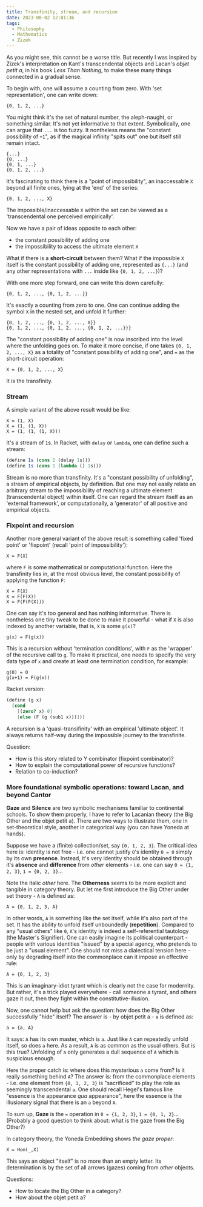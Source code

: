 ```yaml
---
title: Transfinity, stream, and recursion
date: 2023-08-02 12:01:36
tags:
  - Philosophy
  - Mathematics
  - Zizek
---
```


As you might see, this cannot be a worse title. But recently I was inspired by Zizek's interpretation on Kant's transcendental objects and Lacan's *objet petit a*, in his book *Less Than Nothing*, to make these many things connected in a gradual sense.

To begin with, one will assume a counting from zero. With 'set representation', one can write down:
```text
{0, 1, 2, ...}
```

You might think it's the set of natural number, the aleph-naught, or something similar. It's not yet informative to that extent. Symbolically, one can argue that `...` is too fuzzy. It nontheless means the "constant possibility of `+1`", as if the magical infinity "spits out" one but itself still remain intact.
```text
{...}
{0, ...}
{0, 1, ...}
{0, 1, 2, ...}
```

It's fascinating to think there is a "point of impossibility", an inaccessable `X` beyond all finite ones, lying at the 'end' of the series:
```text
{0, 1, 2, ..., X}
```
The impossible/inaccessable `X` within the set can be viewed as a 'transcendental one perceived empirically'.

Now we have a pair of ideas opposite to each other:

- the constant possibility of adding one
- the impossibility to access the ultimate element `X`

What if there is a **short-circuit** between them? What if the impossible `X` itself is the constant possibility of adding one, represented as `{...}` (and any other representations with `...` inside like `{0, 1, 2, ...}`)?

With one more step forward, one can write this down carefully:
```text
{0, 1, 2, ..., {0, 1, 2, ...}}
```

It's exactly a counting from zero to one. One can continue adding the symbol `X` in the nested set, and unfold it further:
```text
{0, 1, 2, ..., {0, 1, 2, ..., X}}
{0, 1, 2, ..., {0, 1, 2, ..., {0, 1, 2, ...}}}
```

The "constant possibility of adding one" is now inscribed into the level where the unfolding goes on. To make it more concise, if one takes `{0, 1, 2, ..., X}` as a totality of "constant possibility of adding one", and `=` as the short-circuit operation:
```text
X = {0, 1, 2, ..., X}
```

It is the transfinity.

### Stream

A simple variant of the above result would be like:
```text
X = (1, X)
X = (1, (1, X))
X = (1, (1, (1, X)))
```

It's a stream of `1`s. In Racket, with `delay` or `lambda`, one can define such a stream:
```scheme
(define 1s (cons 1 (delay 1s)))
(define 1s (cons 1 (lambda () 1s)))
```

Stream is no more than transfinity. It's a "constant possibility of unfolding", a stream of empirical objects, by definition. But one may not easily relate an arbitrary stream to the impossibility of reaching a ultimate element (transcendental object) within itself. One can regard the stream itself as an 'external framework', or computationally, a 'generator' of all positive and empirical objects.


### Fixpoint and recursion

Another more general variant of the above result is something called 'fixed point' or 'fixpoint' (recall 'point of impossibility'):
```text
X = F(X)
```
where `F` is some mathematical or computational function. Here the transfinity lies in, at the most obvious level, the constant possibility of applying the function `F`:
```text
X = F(X)
X = F(F(X))
X = F(F(F(X)))
```

One can say it's too general and has nothing informative. There is nontheless one tiny tweak to be done to make it powerful - what if `X` is also indexed by another variable, that is, `X` is some `g(x)`?
```text
g(x) = F(g(x))
```
This is a recursion without 'termination conditions', with `F` as the 'wrapper' of the recursive call to `g`. To make it practical, one needs to specify the very data type of `x` and create at least one termination condition, for example:
```text
g(0) = 0
g(x+1) = F(g(x))
```
Racket version:
```scheme
(define (g x)
  (cond
    [(zero? x) 0]
    [else (F (g (sub1 x)))]))
```

A recursion is a 'quasi-transifinity' with an empirical 'ultimate object'. It always returns half-way during the impossible journey to the transfinite.


Question:
- How is this story related to Y combinator (fixpoint combinator)?
- How to explain the computational power of recursive functions?
- Relation to co-induction?


### More foundational symbolic operations: toward Lacan, and beyond Cantor

**Gaze** and **Silence** are two symbolic mechanisms familiar to continental schools. To show them properly, I have to refer to Lacanian theory (the Big Other and the objet petit a). There are two ways to illustrate them, one in set-theoretical style, another in categorical way (you can have Yoneda at hands).

Suppose we have a (finite) collection/set, say `{0, 1, 2, 3}`. The critical idea here is: identity is not free - i.e. one cannot justify `0`'s identity `0 = 0` simply by its own **presence**. Instead, it's very identity should be obtained through it's **absence** and **difference** from *other* elements - i.e. one can say `0 = {1, 2, 3}`, `1 = {0, 2, 3}`...

Note the italic *other* here. The **Otherness** seems to be more explicit and tangible in category theory. But let me first introduce the Big Other under set theory - `A` is defined as:

```text
A = {0, 1, 2, 3, A}
```

In other words, `A` is something like the set itself, while it's also part of the set. It has the ability to unfold itself unboundedly (**repetition**). Compared to any "usual others" like `0`, `A`'s identity is indeed a self-referential tautology (the Master's Signifier). One can easily imagine its political counterpart - people with various identities "issued" by a special agency, who pretends to be just a "usual element". One should not miss a dialectical tension here - only by degrading itself into the commonplace can it impose an effective rule:

```text
A = {0, 1, 2, 3}
```

This is an imaginary-idiot tyrant which is clearly not the case for modernity. But rather, it's a trick played everywhere - call someone a tyrant, and others gaze it out, then they fight within the constitutive-illusion.

Now, one cannot help but ask the question: how does the Big Other successfully "hide" itself? The answer is - by objet petit a - `a` is defined as:

```text
a = {a, A}
```

It says: `A` has its own master, which is `a`. Just like `A` can repeatedly unfold itself, so does `a` here. As a result, `A` is as common as the usual others. But is this true? Unfolding of `a` only generates a dull sequence of `A` which is suspicious enough. 

Here the proper catch is: where does this mysterious `a` come from? Is it really something behind `A`? The answer is: from the commonplace elements - i.e. one element from `{0, 1, 2, 3}` is "sacrificed" to play the role as seemingly transcendental `a`. One should recall Hegel's famous line "essence is the appearance *qua* appearance", here the essence is the illusionary signal that there is an `a` beyond `A`.

To sum up, **Gaze** is the `=` operation in `0 = {1, 2, 3}`, `1 = {0, 1, 2}`...(Probably a good question to think about: what is the gaze from the Big Other?)


In category theory, the Yoneda Embedding shows *the gaze proper*:

```text
X ↦ Hom(_,X)
```

This says an object "itself" is no more than an empty letter. Its determination is by the set of all arrows (gazes) coming from *other* objects.


Questions:
  - How to locate the Big Other in a category?
  - How about the objet petit a?

